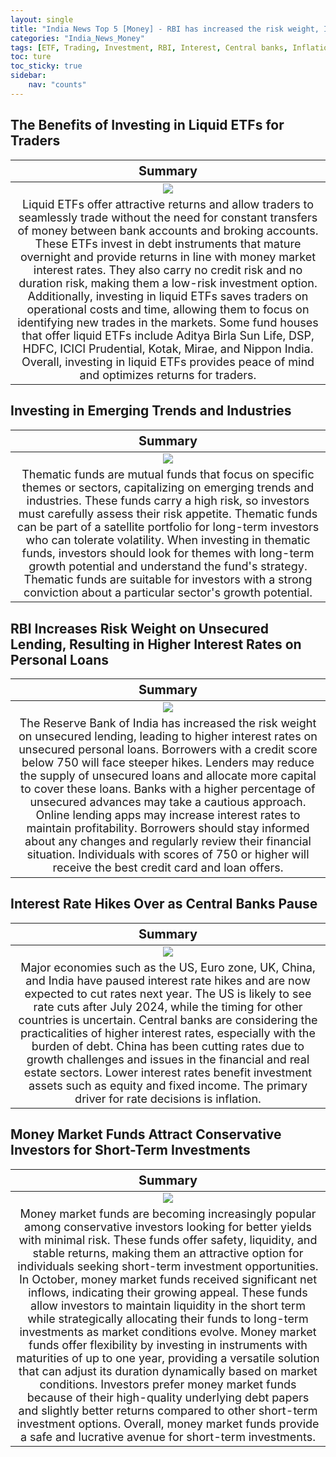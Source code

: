```yaml
---
layout: single
title: "India News Top 5 [Money] - RBI has increased the risk weight, Interest Rate Hikes Over as Central Banks Pause"
categories: "India_News_Money"
tags: [ETF, Trading, Investment, RBI, Interest, Central banks, Inflation, Funds]
toc: ture
toc_sticky: true
sidebar:
    nav: "counts"
---
```


<style>
table th:first-of-type {
    width: 100%;
    font-size: 20px;
}
table td:nth-of-type(1) {
    width: 100%;
    font-size: 18px;
}
</style>

## The Benefits of Investing in Liquid ETFs for Traders

Summary | 
:---:|
![](/assets/images/2023-11-19-India_News_Money_231119_1-1.webp) |
Liquid ETFs offer attractive returns and allow traders to seamlessly trade without the need for constant transfers of money between bank accounts and broking accounts. These ETFs invest in debt instruments that mature overnight and provide returns in line with money market interest rates. They also carry no credit risk and no duration risk, making them a low-risk investment option. Additionally, investing in liquid ETFs saves traders on operational costs and time, allowing them to focus on identifying new trades in the markets. Some fund houses that offer liquid ETFs include Aditya Birla Sun Life, DSP, HDFC, ICICI Prudential, Kotak, Mirae, and Nippon India. Overall, investing in liquid ETFs provides peace of mind and optimizes returns for traders. |

## Investing in Emerging Trends and Industries

Summary | 
:---:|
![](/assets/images/2023-11-19-India_News_Money_231119_1-2.webp) |
Thematic funds are mutual funds that focus on specific themes or sectors, capitalizing on emerging trends and industries. These funds carry a high risk, so investors must carefully assess their risk appetite. Thematic funds can be part of a satellite portfolio for long-term investors who can tolerate volatility. When investing in thematic funds, investors should look for themes with long-term growth potential and understand the fund's strategy. Thematic funds are suitable for investors with a strong conviction about a particular sector's growth potential. |

## RBI Increases Risk Weight on Unsecured Lending, Resulting in Higher Interest Rates on Personal Loans

Summary | 
:---:|
![](/assets/images/2023-11-19-India_News_Money_231119_1-3.webp) |
The Reserve Bank of India has increased the risk weight on unsecured lending, leading to higher interest rates on unsecured personal loans. Borrowers with a credit score below 750 will face steeper hikes. Lenders may reduce the supply of unsecured loans and allocate more capital to cover these loans. Banks with a higher percentage of unsecured advances may take a cautious approach. Online lending apps may increase interest rates to maintain profitability. Borrowers should stay informed about any changes and regularly review their financial situation. Individuals with scores of 750 or higher will receive the best credit card and loan offers. |

## Interest Rate Hikes Over as Central Banks Pause

Summary | 
:---:|
![](/assets/images/2023-11-19-India_News_Money_231119_1-4.webp) |
Major economies such as the US, Euro zone, UK, China, and India have paused interest rate hikes and are now expected to cut rates next year. The US is likely to see rate cuts after July 2024, while the timing for other countries is uncertain. Central banks are considering the practicalities of higher interest rates, especially with the burden of debt. China has been cutting rates due to growth challenges and issues in the financial and real estate sectors. Lower interest rates benefit investment assets such as equity and fixed income. The primary driver for rate decisions is inflation.  |

## Money Market Funds Attract Conservative Investors for Short-Term Investments

Summary | 
:---:|
![](/assets/images/2023-11-19-India_News_Money_231119_1-5.webp) |
Money market funds are becoming increasingly popular among conservative investors looking for better yields with minimal risk. These funds offer safety, liquidity, and stable returns, making them an attractive option for individuals seeking short-term investment opportunities. In October, money market funds received significant net inflows, indicating their growing appeal. These funds allow investors to maintain liquidity in the short term while strategically allocating their funds to long-term investments as market conditions evolve. Money market funds offer flexibility by investing in instruments with maturities of up to one year, providing a versatile solution that can adjust its duration dynamically based on market conditions. Investors prefer money market funds because of their high-quality underlying debt papers and slightly better returns compared to other short-term investment options. Overall, money market funds provide a safe and lucrative avenue for short-term investments. |